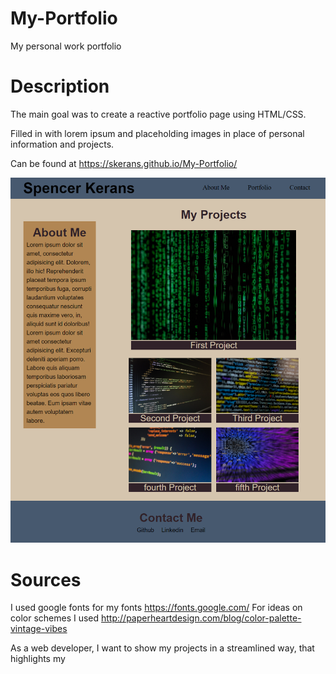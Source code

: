 # My-Portfolio
My personal work portfolio

# Description
The main goal was to create a reactive portfolio page using HTML/CSS.

Filled in with lorem ipsum and placeholding images in place of personal information and projects.

Can be found at
https://skerans.github.io/My-Portfolio/

![full size picture of portfolio](./assets/images/screenshot.png)


# Sources
I used google fonts for my fonts
https://fonts.google.com/
For ideas on color schemes I used
http://paperheartdesign.com/blog/color-palette-vintage-vibes

As a web developer, I want to show my projects in a streamlined way, that highlights my 
